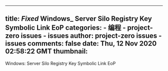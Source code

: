 
---
title: _Fixed_ Windows_ Server Silo Registry Key Symbolic Link EoP
categories: 
    - 编程
    - project-zero issues - issues
author: project-zero issues - issues
comments: false
date: Thu, 12 Nov 2020 02:58:22 GMT
thumbnail: 
---

<div>   
Windows: Server Silo Registry Key Symbolic Link EoP  
</div>
            